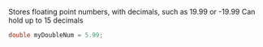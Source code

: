 Stores floating point numbers, with decimals, such as 19.99 or -19.99
Can hold up to 15 decimals
```csharp
double myDoubleNum = 5.99;
```
